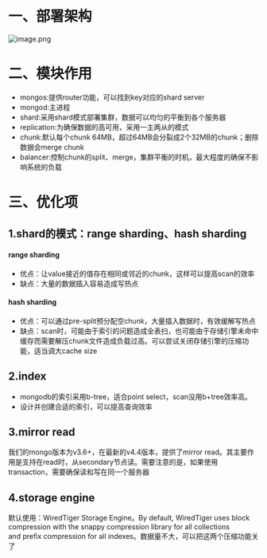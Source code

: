 # 一、部署架构

![image.png](https://github.com/jwongzblog/myblog/blob/master/image/mongodb_arch.png)


# 二、模块作用
- mongos:提供router功能，可以找到key对应的shard server
- mongod:主进程
- shard:采用shard模式部署集群，数据可以均匀的平衡到各个服务器
- replication:为确保数据的高可用，采用一主两从的模式
- chunk:默认每个chunk 64MB，超过64MB会分裂成2个32MB的chunk；删除数据会merge chunk
- balancer:控制chunk的split、merge，集群平衡的时机，最大程度的确保不影响系统的负载

# 三、优化项
## 1.shard的模式：range sharding、hash sharding
#### range sharding

- 优点：让value接近的值存在相同或邻近的chunk，这样可以提高scan的效率
- 缺点：大量的数据插入容易造成写热点

#### hash sharding

- 优点：可以通过pre-split预分配空chunk，大量插入数据时，有效缓解写热点
- 缺点：scan时，可能由于索引的问题造成全表扫，也可能由于存储引擎未命中缓存而需要解压chunk文件造成负载过高。可以尝试关闭存储引擎的压缩功能，适当调大cache size

## 2.index
- mongodb的索引采用b-tree，适合point select，scan没用b+tree效率高。
- 设计并创建合适的索引，可以提高查询效率

## 3.mirror read
我们的mongo版本为v3.6+，在最新的v4.4版本，提供了mirror read。其主要作用是支持在read时，从secondary节点读。需要注意的是，如果使用transaction，需要确保读和写在同一个服务器

## 4.storage engine
默认使用：WiredTiger Storage Engine。By default, WiredTiger uses block compression with the snappy compression library for all collections and prefix compression for all indexes。数据量不大，可以把这两个压缩功能关了